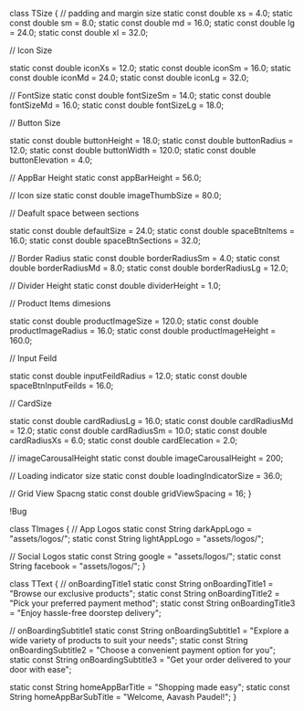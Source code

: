 <!-- Sizes  -->
class TSize {
  // padding and margin size
  static const double xs = 4.0;
  static const double sm = 8.0;
  static const double md = 16.0;
  static const double lg = 24.0;
  static const double xl = 32.0;

  // Icon Size

  static const double iconXs = 12.0;
  static const double iconSm = 16.0;
  static const double iconMd = 24.0;
  static const double iconLg = 32.0;

  // FontSize
  static const double fontSizeSm = 14.0;
  static const double fontSizeMd = 16.0;
  static const double fontSizeLg = 18.0;

  // Button Size

  static const double buttonHeight = 18.0;
  static const double buttonRadius = 12.0;
  static const double buttonWidth = 120.0;
  static const double buttonElevation = 4.0;

  // AppBar Height
  static const appBarHeight = 56.0;

  // Icon size
  static const double imageThumbSize = 80.0;

  // Deafult space between sections

  static const double defaultSize = 24.0;
  static const double spaceBtnItems = 16.0;
  static const double spaceBtnSections = 32.0;

  // Border Radius
  static const double borderRadiusSm = 4.0;
  static const double borderRadiusMd = 8.0;
  static const double borderRadiusLg = 12.0;

  // Divider Height
  static const double dividerHeight = 1.0;

  // Product Items dimesions

  static const double productImageSize = 120.0;
  static const double productImageRadius = 16.0;
  static const double productImageHeight = 160.0;

  // Input Feild

  static const double inputFeildRadius = 12.0;
  static const double spaceBtnInputFeilds = 16.0;

  // CardSize

  static const double cardRadiusLg = 16.0;
  static const double cardRadiusMd = 12.0;
  static const double cardRadiusSm = 10.0;
  static const double cardRadiusXs = 6.0;
  static const double cardElecation = 2.0;

  // imageCarousalHeight
  static const double imageCarousalHeight = 200;

  // Loading indicator size
  static const double loadingIndicatorSize = 36.0;

  // Grid View Spacng
  static const double gridViewSpacing = 16;
}


<!-- Images -->
!Bug

class TImages {
  // App Logos
  static const String darkAppLogo = "assets/logos/";
  static const String lightAppLogo = "assets/logos/";

  // Social Logos
  static const String google = "assets/logos/";
  static const String facebook = "assets/logos/";
}


<!-- OnBoardingText -->


class TText {
  // onBoardingTitle1
  static const String onBoardingTitle1 = "Browse our exclusive products";
  static const String onBoardingTitle2 = "Pick your preferred payment method";
  static const String onBoardingTitle3 = "Enjoy hassle-free doorstep delivery";

  // onBoardingSubtitle1
  static const String onBoardingSubtitle1 =
      "Explore a wide variety of products to suit your needs";
  static const String onBoardingSubtitle2 =
      "Choose a convenient payment option for you";
  static const String onBoardingSubtitle3 =
      "Get your order delivered to your door with ease";

  static const String homeAppBarTitle = "Shopping made easy";
  static const String homeAppBarSubTitle = "Welcome, Aavash Paudel!";
}
